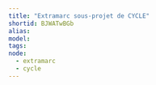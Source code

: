 ```yaml
---
title: "Extramarc sous-projet de CYCLE"
shortid: BJWATwBGb
alias:
model:
tags:
node: 
  - extramarc
  - cycle
---
```

